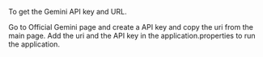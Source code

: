 To get the Gemini API key and URL. 

Go to Official Gemini page and create a API key and copy the uri from the main page. Add the uri and the  API key in the application.properties to run the application. 

